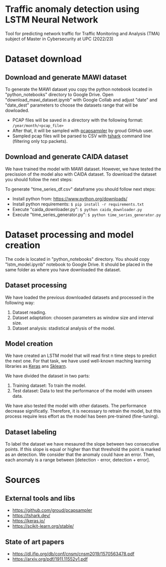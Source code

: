 # Traffic anomaly detection using LSTM Neural Network
Tool for predicting network traffic for Traffic Monitoring and Analysis (TMA) subject of Master in Cybersecurity at UPC (2022/23)

# Dataset download

## Download and generate MAWI dataset
To generate the MAWI dataset you copy the python notebook located in "python_notebooks" directory to Google Drive. Open "download_mawi_dataset.ipynb" with Google Collab and adjust "date" and "date_dest" parameters to choose the datasets range that will be dowloaded.

- PCAP files will be saved in a directory with the following format: ```/year/month/<pcap_file>```
- After that, it will be sampled with [pcapsampler](https://github.com/groud/pcapsampler) by groud GitHub user.
- Sampled pcap files will be parsed to CSV with [tshark](https://tshark.dev/) command line (filtering only tcp packets).

## Download and generate CAIDA dataset
We have trained the model with MAWI dataset. However, we have tested the precission of the model also with CAIDA dataset. To download the dataset you should follow the next steps:

To generate "time_series_df.csv" dataframe you should follow next steps:
- Install python from: https://www.python.org/downloads/
- Install python requirements: `$ pip install -r requirements.txt`
- Execute "caida_downloader.py": `$ python caida_downloader.py`
- Execute "time_series_generator.py": `$ python time_series_generator.py`

# Dataset processing and model creation
The code is located in "python_notebooks" directory. You should copy "lstm_model.ipynb" notebook to Google Drive. It should be placed in the same folder as where you have downloaded the dataset.

## Dataset processing
We have loaded the previous downloaded datasets and processed in the following way:
1. Dataset reading.
2. Dataset adaptation: choosen parameters as window size and interval size.
3. Dataset analysis: stadistical analysis of the model.

## Model creation
We have created an LSTM model that will read first n time steps to predict the next one. For that task, we have used well-known maching learning libraries as [Keras](https://keras.io/) ans [Sklearn](https://scikit-learn.org/stable/).

We have divided the dataset in two parts:
1. Training dataset: To train the model.
2. Test dataset: Data to test the performance of the model with unseen data.

We have also tested the model with other datasets. The performance decrease significatly. Therefore, it is necessary to retrain the model, but this process require less effort as the model has been pre-trained (fine-tuning).

## Dataset labeling
To label the dataset we have mesaured the slope between two consecutive points. If this slope is equal or higher than that threshold the point is marked as an detection. We consider that the anomaly could have an error. Then, each anomaly is a range between [detection - error, detection + error].

# Sources

## External tools and libs
- https://github.com/groud/pcapsampler
- https://tshark.dev/
- https://keras.io/
- https://scikit-learn.org/stable/

## State of art papers
- https://dl.ifip.org/db/conf/cnsm/cnsm2019/1570563478.pdf
- https://arxiv.org/pdf/1911.11552v1.pdf
